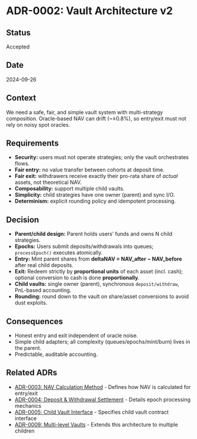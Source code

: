 # ADR-0002: Vault Architecture v2

## Status
Accepted

## Date
2024-09-26

## Context
We need a safe, fair, and simple vault system with multi-strategy composition. Oracle-based NAV can drift (~±0.8%), so entry/exit must not rely on noisy spot oracles.

## Requirements
- **Security:** users must not operate strategies; only the vault orchestrates flows.
- **Fair entry:** no value transfer between cohorts at deposit time.
- **Fair exit:** withdrawers receive exactly their pro-rata share of *actual* assets, not theoretical NAV.
- **Composability:** support multiple child vaults.
- **Simplicity:** child strategies have one owner (parent) and sync I/O.
- **Determinism:** explicit rounding policy and idempotent processing.

## Decision
- **Parent/child design:** Parent holds users’ funds and owns N child strategies.
- **Epochs:** Users submit deposits/withdrawals into queues; `processEpoch()` executes atomically.
- **Entry:** Mint parent shares from **deltaNAV = NAV_after − NAV_before** after real child deposits.
- **Exit:** Redeem strictly by **proportional units** of each asset (incl. cash); optional conversion to cash is done **proportionally**.
- **Child vaults:** single owner (parent), synchronous `deposit/withdraw`, PnL-based accounting.
- **Rounding:** round down to the vault on share/asset conversions to avoid dust exploits.

## Consequences
- Honest entry and exit independent of oracle noise.
- Simple child adapters; all complexity (queues/epochs/mint/burn) lives in the parent.
- Predictable, auditable accounting.

## Related ADRs
- [ADR-0003: NAV Calculation Method](0003-nav-calculation-method.md) - Defines how NAV is calculated for entry/exit
- [ADR-0004: Deposit & Withdrawal Settlement](0004-deposit-withdrawal-settlement.md) - Details epoch processing mechanics
- [ADR-0005: Child Vault Interface](0005-child-vault-interface.md) - Specifies child vault contract interface
- [ADR-0009: Multi-level Vaults](0009-multi-level-vaults.md) - Extends this architecture to multiple children
